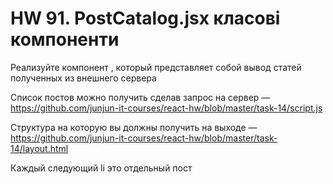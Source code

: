 # HW 91. PostCatalog.jsx класові компоненти

Реализуйте компонент <PostCatalog />, который представляет собой вывод статей полученных из внешнего сервера

Список постов можно получить сделав запрос на сервер — https://github.com/junjun-it-courses/react-hw/blob/master/task-14/script.js

Структура на которую вы должны получить на выходе — https://github.com/junjun-it-courses/react-hw/blob/master/task-14/layout.html

Каждый следующий li это отдельный пост